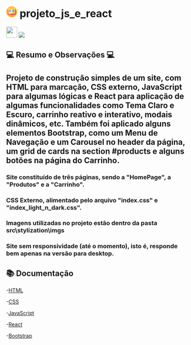 # <img src="public/imgs/book.png" width="30" height="30"/></a> projeto_js_e_react

<a href="https://projeto-js-e-react.vercel.app/"><img src="https://camo.githubusercontent.com/add2c9721e333f0043ac938f3dadbc26a282776e01b95b308fcaba5afaf74ae3/68747470733a2f2f6173736574732e76657263656c2e636f6d2f696d6167652f75706c6f61642f76313538383830353835382f7265706f7369746f726965732f76657263656c2f6c6f676f2e706e67" width="30" height="30"/></a>
<a href="https://projeto-js-e-react.vercel.app/"><img src="https://i.ibb.co/n13knK3/Sem-t-tulo.png"/></a>

##  💻 Resumo e Observações 💻
## Projeto de construção simples de um site, com HTML para marcação, CSS externo, JavaScript para algumas lógicas e React para aplicação de algumas funcionalidades como Tema Claro e Escuro, carrinho reativo e interativo, modais dinâmicos, etc. Também foi aplicado alguns elementos Bootstrap, como um Menu de Navegação e um Carousel no header da página, um grid de cards na section #products e alguns botões na página do Carrinho.

### Site constituído de três páginas, sendo a "HomePage", a "Produtos" e a "Carrinho".
### CSS Externo, alimentado pelo arquivo "index.css" e "index_light_n_dark.css".
### Imagens utilizadas no projeto estão dentro da pasta src\stylization\imgs 

### Site sem responsividade (até o momento), isto é, responde bem apenas na versão para desktop.

## 📚 Documentação

-[HTML](https://developer.mozilla.org/pt-BR/docs/Web/HTML)

-[CSS](https://developer.mozilla.org/pt-BR/docs/Web/CSS)

-[JavaScript](https://developer.mozilla.org/pt-BR/docs/Web/JavaScript)

-[React](https://react.dev/learn)

-[Bootstrap](https://getbootstrap.com/docs/4.1/getting-started/introduction/)

